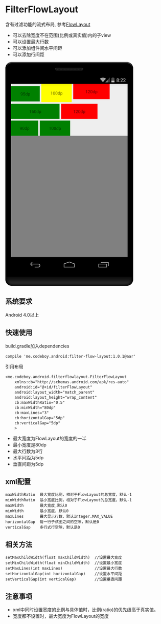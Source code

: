 # FilterFlowLayout
含有过滤功能的流式布局, 参考[FlowLayout](https://github.com/blazsolar/FlowLayout)

- 可以去除宽度不在范围(比例或真实值)内的子view
- 可以设置最大行数
- 可以添加组件间水平间距
- 可以添加行间距

![截图](./filter-flow-layout-small.png)
## 系统要求
Android 4.0以上

## 快速使用

build.gradle加入dependencies

    compile 'me.codeboy.android:filter-flow-layout:1.0.1@aar'

引用布局

    <me.codeboy.android.filterflowlayout.FilterFlowLayout
        xmlns:cb="http://schemas.android.com/apk/res-auto"
        android:id="@+id/filterFlowLayout"
        android:layout_width="match_parent"
        android:layout_height="wrap_content"
        cb:maxWidthRatio="0.5"
        cb:minWidth="80dp"
        cb:maxLines="3"
        cb:horizontalGap="5dp"
        cb:verticalGap="5dp"
        >

- 最大宽度为FlowLayout的宽度的一半
- 最小宽度是80dp
- 最大行数为3行
- 水平间距为5dp
- 垂直间距为5dp

## xml配置
    maxWidthRatio  最大宽度比例，相对于FlowLayout的总宽度，默认-1
    minWidthRatio  最小宽度比例，相对于FlowLayout的总宽度，默认-1
    maxWidth       最大宽度,默认0
    minWidth       最小宽度，默认0
    maxLines       最大显示行数，默认Integer.MAX_VALUE
    horizontalGap  每一行子试图之间的空隙，默认是0
    verticalGap    多行式行空隙，默认是0


## 相关方法

    setMaxChildWidth(float maxChildWidth)  //设置最大宽度
    setMinChildWidth(float minChildWidth)  //设置最小宽度
    setMaxLines(int maxLines)              //设置最大行数
    setHorizontalGap(int horizontalGap)    //设置水平间距
    setVerticalGap(int verticalGap)        //设置垂直间距


## 注意事项

- xml中同时设置宽度的比例与具体值时，比例(ratio)的优先级高于真实值。
- 宽度都不设置时，最大宽度为FlowLayout的宽度

